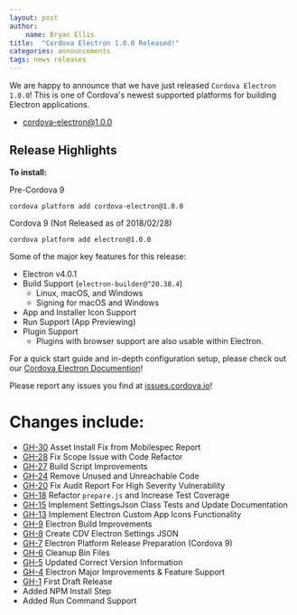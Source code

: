 ```yaml
---
layout: post
author:
    name: Bryan Ellis
title:  "Cordova Electron 1.0.0 Released!"
categories: announcements
tags: news releases
---
```


We are happy to announce that we have just released `Cordova Electron 1.0.0`!  This is one of Cordova's newest supported platforms for building Electron applications.

* [cordova-electron@1.0.0](https://www.npmjs.com/package/cordova-electron)

## Release Highlights

**To install:**

Pre-Cordova 9
```
cordova platform add cordova-electron@1.0.0
```

Cordova 9 (Not Released as of 2018/02/28)
```
cordova platform add electron@1.0.0
```

Some of the major key features for this release:

* Electron v4.0.1
* Build Support (`electron-builder@^20.38.4`)
  * Linux, macOS, and Windows
  * Signing for macOS and Windows
* App and Installer Icon Support
* Run Support (App Previewing)
* Plugin Support
  * Plugins with browser support are also usable within Electron.

For a quick start guide and in-depth configuration setup, please check out our [Cordova Electron Documention](https://github.com/apache/cordova-electron/blob/rel/1.0.0/DOCUMENTATION.md)!

Please report any issues you find at [issues.cordova.io](http://issues.cordova.io/)!

<!--more-->
# Changes include:

* [GH-30](https://github.com/apache/cordova-electron/pull/30) Asset Install Fix from Mobilespec Report
* [GH-28](https://github.com/apache/cordova-electron/pull/28) Fix Scope Issue with Code Refactor
* [GH-27](https://github.com/apache/cordova-electron/pull/27) Build Script Improvements
* [GH-24](https://github.com/apache/cordova-electron/pull/24) Remove Unused and Unreachable Code
* [GH-20](https://github.com/apache/cordova-electron/pull/20) Fix Audit Report For High Severity Vulnerability
* [GH-18](https://github.com/apache/cordova-electron/pull/18) Refactor `prepare.js` and Increase Test Coverage
* [GH-15](https://github.com/apache/cordova-electron/pull/15) Implement SettingsJson Class Tests and Update Documentation
* [GH-13](https://github.com/apache/cordova-electron/pull/13) Implement Electron Custom App Icons Functionality
* [GH-9](https://github.com/apache/cordova-electron/pull/9) Electron Build Improvements
* [GH-8](https://github.com/apache/cordova-electron/pull/8) Create CDV Electron Settings JSON
* [GH-7](https://github.com/apache/cordova-electron/pull/7) Electron Platform Release Preparation (Cordova 9)
* [GH-6](https://github.com/apache/cordova-electron/pull/6) Cleanup Bin Files
* [GH-5](https://github.com/apache/cordova-electron/pull/5) Updated Correct Version Information
* [GH-4](https://github.com/apache/cordova-electron/pull/4) Electron Major Improvements & Feature Support
* [GH-1](https://github.com/apache/cordova-electron/pull/1) First Draft Release
* Added NPM Install Step
* Added Run Command Support
